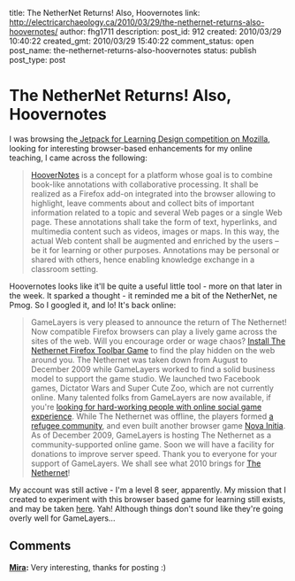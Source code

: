 title: The NetherNet Returns! Also, Hoovernotes
link: http://electricarchaeology.ca/2010/03/29/the-nethernet-returns-also-hoovernotes/
author: fhg1711
description: 
post_id: 912
created: 2010/03/29 10:40:22
created_gmt: 2010/03/29 15:40:22
comment_status: open
post_name: the-nethernet-returns-also-hoovernotes
status: publish
post_type: post

# The NetherNet Returns! Also, Hoovernotes

I was browsing the[ Jetpack for Learning Design competition on Mozilla](https://wiki.mozilla.org/Education/Projects/JetpackForLearning), looking for interesting browser-based enhancements for my online teaching, I came across the following: 

> [HooverNotes](http://blog.hoovernotes.org/) is a concept for a platform whose goal is to combine book-like annotations with collaborative processing. It shall be realized as a Firefox add-on integrated into the browser allowing to highlight, leave comments about and collect bits of important information related to a topic and several Web pages or a single Web page. These annotations shall take the form of text, hyperlinks, and multimedia content such as videos, images or maps. In this way, the actual Web content shall be augmented and enriched by the users – be it for learning or other purposes. Annotations may be personal or shared with others, hence enabling knowledge exchange in a classroom setting.

Hoovernotes looks like it'll be quite a useful little tool - more on that later in the week. It sparked a thought - it reminded me a bit of the NetherNet, ne Pmog. So I googled it, and lo! It's back online: 

> GameLayers is very pleased to announce the return of The Nethernet! Now compatible Firefox browsers can play a lively game across the sites of the web. Will you encourage order or wage chaos? [Install The Nethernet Firefox Toolbar Game](http://thenethernet.com/xpi/thenethernet-1.1.0.xpi) to find the play hidden on the web around you. The Nethernet was taken down from August to December 2009 while GameLayers worked to find a solid business model to support the game studio. We launched two Facebook games, Dictator Wars and Super Cute Zoo, which are not currently online. Many talented folks from GameLayers are now available, if you're [looking for hard-working people with online social game experience](http://gamelayers.com/team-alumni). While The Nethernet was offline, the players formed [a refugee community](http://tnnrefugees.ning.com/), and even built another browser game [Nova Initia](http://www.nova-initia.com/). As of December 2009, GameLayers is hosting The Nethernet as a community-supported online game. Soon we will have a facility for donations to improve server speed. Thank you to everyone for your support of GameLayers. We shall see what 2010 brings for [The Nethernet](http://thenethernet.com/)!

My account was still active - I'm a level 8 seer, apparently. My mission that I created to experiment with this browser based game for learning still exists, and may be taken [here](http://thenethernet.com/missions/awww_sir_how_can_i_find_out_anything_about_that_). Yah! Although things don't sound like they're going overly well for GameLayers...

## Comments

**[Mira](#2913 "2010-03-31 17:02:28"):** Very interesting, thanks for posting :)

